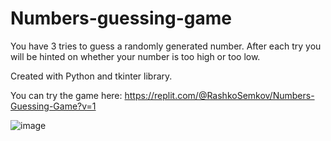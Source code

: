# Numbers-guessing-game
You have 3 tries to guess a randomly generated number. After each try you will be hinted on whether your number is too high or too low.

Created with Python and tkinter library.

You can try the game here: 
https://replit.com/@RashkoSemkov/Numbers-Guessing-Game?v=1


![image](https://github.com/rsemkov/Numbers-guessing-game/assets/136321984/7cffd155-c8c7-476c-b0b1-78b1d8490abf)
